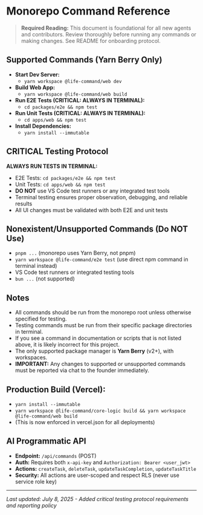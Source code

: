 # Monorepo Command Reference

> **Required Reading:** This document is foundational for all new agents and contributors. Review thoroughly before running any commands or making changes. See README for onboarding protocol.

## Supported Commands (Yarn Berry Only)

- **Start Dev Server:**
  - `yarn workspace @life-command/web dev`
- **Build Web App:**
  - `yarn workspace @life-command/web build`
- **Run E2E Tests (CRITICAL: ALWAYS IN TERMINAL):**
  - `cd packages/e2e && npm test`
- **Run Unit Tests (CRITICAL: ALWAYS IN TERMINAL):**
  - `cd apps/web && npm test`
- **Install Dependencies:**
  - `yarn install --immutable`

## CRITICAL Testing Protocol

**ALWAYS RUN TESTS IN TERMINAL:**
- E2E Tests: `cd packages/e2e && npm test`
- Unit Tests: `cd apps/web && npm test`
- **DO NOT** use VS Code test runners or any integrated test tools
- Terminal testing ensures proper observation, debugging, and reliable results
- All UI changes must be validated with both E2E and unit tests

## Nonexistent/Unsupported Commands (Do NOT Use)

- `pnpm ...` (monorepo uses Yarn Berry, not pnpm)
- `yarn workspace @life-command/e2e test` (use direct npm command in terminal instead)
- VS Code test runners or integrated testing tools
- `bun ...` (not supported)

## Notes
- All commands should be run from the monorepo root unless otherwise specified for testing.
- Testing commands must be run from their specific package directories in terminal.
- If you see a command in documentation or scripts that is not listed above, it is likely incorrect for this project.
- The only supported package manager is **Yarn Berry** (v2+), with workspaces.
- **IMPORTANT:** Any changes to supported or unsupported commands must be reported via chat to the founder immediately.

## Production Build (Vercel):
  - `yarn install --immutable`
  - `yarn workspace @life-command/core-logic build && yarn workspace @life-command/web build`
  - (This is now enforced in vercel.json for all deployments)

## AI Programmatic API
- **Endpoint:** `/api/commands` (POST)
- **Auth:** Requires both `x-api-key` and `Authorization: Bearer <user_jwt>`
- **Actions:** `createTask`, `deleteTask`, `updateTaskCompletion`, `updateTaskTitle`
- **Security:** All actions are user-scoped and respect RLS (never use service role key)

---

_Last updated: July 8, 2025 - Added critical testing protocol requirements and reporting policy_
